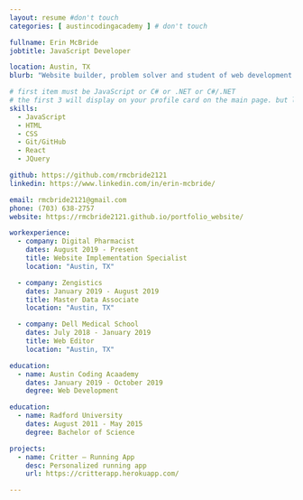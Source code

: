 ```yaml
---
layout: resume #don't touch
categories: [ austincodingacademy ] # don't touch

fullname: Erin McBride
jobtitle: JavaScript Developer

location: Austin, TX
blurb: "Website builder, problem solver and student of web development."

# first item must be JavaScript or C# or .NET or C#/.NET
# the first 3 will display on your profile card on the main page. but list as many as you want, they will be all be visible on your individual profile page
skills:
  - JavaScript
  - HTML
  - CSS
  - Git/GitHub
  - React
  - JQuery

github: https://github.com/rmcbride2121
linkedin: https://www.linkedin.com/in/erin-mcbride/

email: rmcbride2121@gmail.com
phone: (703) 638-2757
website: https://rmcbride2121.github.io/portfolio_website/

workexperience:
  - company: Digital Pharmacist
    dates: August 2019 - Present
    title: Website Implementation Specialist
    location: "Austin, TX"

  - company: Zengistics
    dates: January 2019 - August 2019
    title: Master Data Associate
    location: "Austin, TX"

  - company: Dell Medical School
    dates: July 2018 - January 2019
    title: Web Editor
    location: "Austin, TX"

education:
  - name: Austin Coding Acaademy
    dates: January 2019 - October 2019
    degree: Web Development

education:
  - name: Radford University
    dates: August 2011 - May 2015
    degree: Bachelor of Science

projects:
  - name: Critter – Running App
    desc: Personalized running app
    url: https://critterapp.herokuapp.com/

---
```

